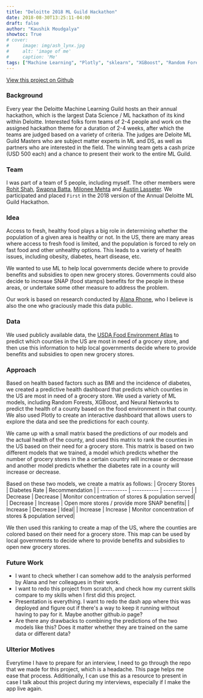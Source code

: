 ```yaml
---
title: "Deloitte 2018 ML Guild Hackathon"
date: 2018-08-30T13:25:11-04:00
draft: false
author: "Kaushik Moudgalya"
showtoc: True
# cover:
#     image: img/ash_lynx.jpg
#     alt: 'image of me'
#     caption: 'Me'
tags: ["Machine Learning", "Plotly", "sklearn", "XGBoost", "Random Forests", "Neural Networks", "Deloitte"]
---
```


[View this project on Github](https://github.com/mmehta0943/ML-grocery-gap/tree/master)

### Background
Every year the Deloitte Machine Learning Guild hosts an their annual hackathon, which is the largest Data Science / ML hackathon of its kind within Deloitte. Interested folks form teams of 2-4 people and work on the assigned hackathon theme for a duration of 2-4 weeks, after which the teams are judged based on a variety of criteria. The judges are Deloite ML Guild Masters who are subject matter experts in ML and DS, as well as partners who are interested in the field. The winning team gets a cash prize (USD 500 each) and a chance to present their work to the entire ML Guild.

### Team
I was part of a team of 5 people, including myself. The other members were [Rohit Shah](https://github.com/rshah1990), [Swapna Batta](https://github.com/swapnaveer), [Milonee Mehta](https://github.com/mmehta0943) and [Austin Lasseter](https://github.com/austinlasseter). We participated and placed `First` in the 2018 version of the Annual Deloitte ML Guild Hackathon.

### Idea
Access to fresh, healthy food plays a big role in determining whether the population of a given area is healthy or not. In the US, there are many areas where access to fresh food is limited, and the population is forced to rely on fast food and other unhealthy options. This leads to a variety of health issues, including obesity, diabetes, heart disease, etc. 

We wanted to use ML to help local governments decide where to provide benefits and subsidies to open new grocery stores. Governments could also decide to increase SNAP (food stamps) benefits for the people in these areas, or undertake some other measure to address the problem.

Our work is based on research conducted by [Alana Rhone](https://www.ers.usda.gov/authors/ers-staff-directory/alana-rhone/), who I believe is also the one who graciously made this data public. 

### Data
We used publicly available data, the [USDA Food Environment Atlas](https://www.ers.usda.gov/data-products/food-environment-atlas/data-access-and-documentation-downloads/#Current%20Version) to predict which counties in the US are most in need of a grocery store, and then use this information to help local governments decide where to provide benefits and subsidies to open new grocery stores.

### Approach
Based on health based factors such as BMI and the incidence of diabetes, we created a predictive health dashboard that predicts which counties in the US are most in need of a grocery store. We used a variety of ML models, including Random Forests, XGBoost, and Neural Networks to predict the health of a county based on the food environment in that county. We also used Plotly to create an interactive dashboard that allows users to explore the data and see the predictions for each county.

We came up with a small matrix based the predictions of our models and the actual health of the county, and used this matrix to rank the counties in the US based on their need for a grocery store. This matrix is based on two different models that we trained, a model which predicts whether the number of grocery stores in the a certain country will increase or decrease and another model predicts whether the diabetes rate in a county will increase or decrease.

Based on these two models, we create a matrix as follows:
| Grocery Stores | Diabetes Rate | Recommendation |
| ----------- | ----------- | ----------- |
| Decrease | Decrease | Monitor concentration of stores & population served|
| Decrease | Increase | Open more stores / provide more SNAP benefits|
| Increase | Decrease | Ideal|
| Increase | Increase | Monitor concentration of stores & population served|

We then used this ranking to create a map of the US, where the counties are colored based on their need for a grocery store. This map can be used by local governments to decide where to provide benefits and subsidies to open new grocery stores.  

### Future Work
- I want to check whether I can somehow add to the analysis performed by Alana and her colleagues in their work.
- I want to redo this project from scratch, and check how my current skills compare to my skills when I first did this project.
- Presentation is everything. I want to redo the dash app where this was deployed and figure out if there's a way to keep it running without having to pay for it. Maybe another github.io page?
- Are there any drawbacks to combining the predictions of the two models like this? Does it matter whether they are trained on the same data or different data?

### Ulterior Motives
Everytime I have to prepare for an interview, I need to go through the repo that we made for this project, which is a headache. This page helps me ease that process. Additionally, I can use this as a resource to present in case I talk about this project during my interviews, especially if I make the app live again.
